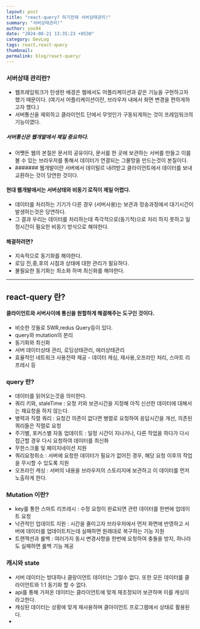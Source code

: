 ```yaml
---
layout: post
title: "react-query? 하기전에 서버상태관리!"
summary: "서버상태관리!"
author: yoo94
date: "2024-08-21 13:35:23 +0530"
category: DevLog
tags: react,react-query
thumbnail:
permalink: blog/react-query/
---
```


### 서버상태 관리란?

- 웹프레임워크가 탄생한 배경은 웹에서도 어플리케이션과 같은 기능을 구현하고자 했기 때문이다. (여기서 어플리케이션이란, 브라우저 내에서
  화면 변경을 편하게하고자 했다.)
- 서버통신을 제외하고 클라이언트 단에서 무엇인가 구동되게하는 것이 프레임워크의 기능이였다.

##### 서버통신은 웹개발에서 제일 중요하다.

- 어쨋든 웹의 본질은 문서의 공유이다, 문서를 한 곳에 보관하는 서버를 만들고 이를 볼 수 있는 브라우저를 통해서 데이터가 연결되는
  그물망을 만드는것이 본질이다.
- ####### 웹개발이란 서버에서 데이털르 내려받고 클라이언트에서 데이터를 보내 교환하는 것이 당연한 것이다.

#### 현대 웹개발에서는 서버상태와 비동기 로직이 제일 어렵다.

- 데이터를 처리하는 기기가 다른 경우 (서버사용)는 보관과 정송과정에서 대기시간이 발생하는것은 당연하다.
- 그 결과 우리는 데이터를 처리하는데 즉각적으로(동기적)으로 처리 하지 못하고 일정시간이 필요한 비동기 방식으로 해야한다.

#### 해결하려면?

- 지속적으로 동기화를 해야한다.
- 로딩 전,중,후의 시점과 상태에 대한 관리가 필요하다.
- 불필요한 동기화는 최소화 하며 최신화를 해야한다.

---

## react-query 란?

#### 클라이언트와 서버사이에 통신을 원할하게 해결해주는 도구인 것이다.

- 비슷한 것들로 SWR,redus Query등이 있다.
- query와 mutation의 분리
- 동기화와 최신화
- 서버 데이터상태 관리, 로딩상태관리, 에러상태관리
- 효율적인 네트워크 사용전략 제공 - 데이터 캐싱, 재사용,오프라인 처리, 스마트 리프레시 등

### query 란?

- 데이터를 읽어오는것을 의미한다.
- 쿼리 키와, staleTime : 요청 키와 보관시간을 지정해 아직 신선한 데이터에 대해서는 재요청을 하지 않는다.
- 병력과 직렬 쿼리 : 요청간 의존이 없다면 병렬로 요청하여 응답시간을 개선, 의존된 쿼리들은 직렬로 요청
- 주기별, 포커스별 자동 업데이트 : 일정 시간이 지나거나, 다른 작업을 하다가 다시 접근할 경우 다시 요청하여 데이터를 최신화
- 무한스크롤 및 페이지네이션 지원
- 쿼리요청취소 : 서버에 요청한 데이터가 필요가 없어진 경우, 해당 요청 이후의 작업을 무시할 수 있도록 지원
- 오프라인 캐싱 : 서버의 내용을 브라우저의 스토리지에 보관하고 이 데이터를 먼저 노출하게 한다.

### Mutation 이란?

- key를 통한 스마트 리프레시 : 수정 요청이 완료되면 관련 데이터를 한번에 업데이트 요청
- 낙관적인 업데이트 지원 : 시간을 줄이고자 브라우저에서 먼저 화면에 반영하고 서버에 데이터를 업데이트치는데 실패하면 원래대로 복구하는 기능 지원
- 트랜잭션과 롤백 : 여러가지 동시 변경사항을 한번에 요청하여 충돌을 방지, 하나라도 실패하면 롤백 기능 제공

### 캐시와 state

- 서버 데이터는 방대하나 클랑이언트 데이터는 그럴수 없다. 또한 모든 데이터를 클라이언트와 1:1 동기화 할 수 없다.
- api를 통해 가져온 데이터는 클라이언트에 맞게 재조정되어 보관하며 이를 캐싱이라고한다.
- 캐싱된 데이터는 상황에 맞게 재사용하며 클아이언트 프로그램에서 상태로 활용된다.
-
